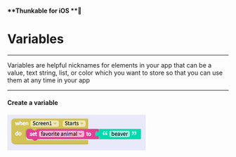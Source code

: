 #### **Thunkable for iOS **

# Variables

---

Variables are helpful nicknames for elements in your app that can be a value, text string, list, or color which you want to store so that you can use them at any time in your app

---

#### Create a variable

![](/assets/variable-ios-fig-1.png)

